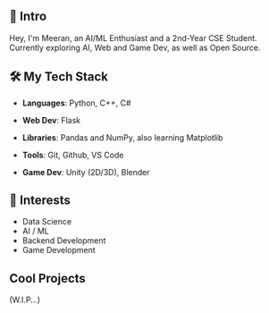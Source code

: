 ## 👋 Intro

Hey, I'm Meeran, an AI/ML Enthusiast and a 2nd-Year CSE Student. Currently exploring AI, Web and Game Dev, as well as Open Source.

## 🛠️ My Tech Stack

- **Languages**: Python, C++, C#
- **Web Dev**: Flask
- **Libraries**: Pandas and NumPy, also learning Matplotlib
- **Tools**: Git, Github, VS Code

- **Game Dev**: Unity (2D/3D), Blender

## 🎯 Interests

- Data Science
- AI / ML
- Backend Development
- Game Development

## Cool Projects

(W.I.P...)
